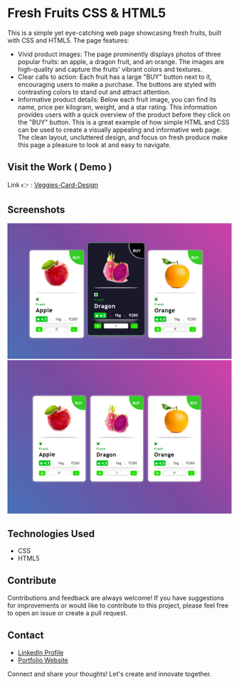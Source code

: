 


# Fresh Fruits CSS & HTML5

This is a simple yet eye-catching web page showcasing fresh fruits, built with CSS and HTML5. The page features:

- Vivid product images: The page prominently displays photos of three popular fruits: an apple, a dragon fruit, and an orange. The images are high-quality and capture the fruits' vibrant colors and textures.
- Clear calls to action: Each fruit has a large "BUY" button next to it, encouraging users to make a purchase. The buttons are styled with contrasting colors to stand out and attract attention.
- Informative product details: Below each fruit image, you can find its name, price per kilogram, weight, and a star rating. This information provides users with a quick overview of the product before they click on the "BUY" button.
This is a great example of how simple HTML and CSS can be used to create a visually appealing and informative web page. The clean layout, uncluttered design, and focus on fresh produce make this page a pleasure to look at and easy to navigate.
## Visit the Work ( Demo )
Link 👉 : [Veggies-Card-Design](https://nithishgitsrc.github.io/Frontend-Works-Showcase/Veggies-Card-Design/index.html)

## Screenshots

<img src="Veggies-Card-Design/ScreenShots/card hover.png"   />
<img src="Veggies-Card-Design/ScreenShots/cards.png"   />



## Technologies Used

- CSS
- HTML5

## Contribute

Contributions and feedback are always welcome! If you have suggestions for improvements or would like to contribute to this project, please feel free to open an issue or create a pull request.

## Contact

- [LinkedIn Profile](https://www.linkedin.com/in/nithish-g-65b227239/)
- [Portfolio Website](https://www.nithishg.epizy.com)

Connect and share your thoughts! Let's create and innovate together.

